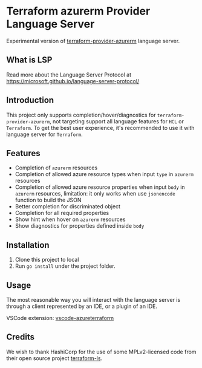 # Terraform azurerm Provider Language Server

Experimental version of [terraform-provider-azurerm](https://github.com/hashicorp/terraform-provider-azurerm) language server.

## What is LSP

Read more about the Language Server Protocol at https://microsoft.github.io/language-server-protocol/

## Introduction

This project only supports completion/hover/diagnostics for `terraform-provider-azurerm`,
not targeting support all language features for `HCL` or `Terraform`. To get the best user experience, 
it's recommended to use it with language server for `Terraform`.

## Features

- Completion of `azurerm` resources
- Completion of allowed azure resource types when input `type` in `azurerm` resources
- Completion of allowed azure resource properties when input `body` in `azurerm` resources, limitation: it only works when use `jsonencode` function to build the JSON
- Better completion for discriminated object
- Completion for all required properties
- Show hint when hover on `azurerm` resources
- Show diagnostics for properties defined inside `body`

## Installation

1. Clone this project to local
2. Run `go install` under the project folder.

## Usage

The most reasonable way you will interact with the language server
is through a client represented by an IDE, or a plugin of an IDE.

VSCode extension: [vscode-azureterraform](https://github.com/Azure/vscode-azureterraform)

## Credits

We wish to thank HashiCorp for the use of some MPLv2-licensed code from their open source project [terraform-ls](https://github.com/hashicorp/terraform-ls).

